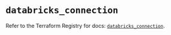 # `databricks_connection`

Refer to the Terraform Registry for docs: [`databricks_connection`](https://registry.terraform.io/providers/databricks/databricks/1.87.1/docs/resources/connection).
